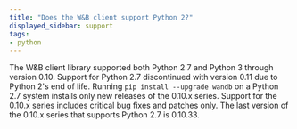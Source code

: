 ```yaml
---
title: "Does the W&B client support Python 2?"
displayed_sidebar: support
tags:
- python
---
```

The W&B client library supported both Python 2.7 and Python 3 through version 0.10. Support for Python 2.7 discontinued with version 0.11 due to Python 2's end of life. Running `pip install --upgrade wandb` on a Python 2.7 system installs only new releases of the 0.10.x series. Support for the 0.10.x series includes critical bug fixes and patches only. The last version of the 0.10.x series that supports Python 2.7 is 0.10.33.